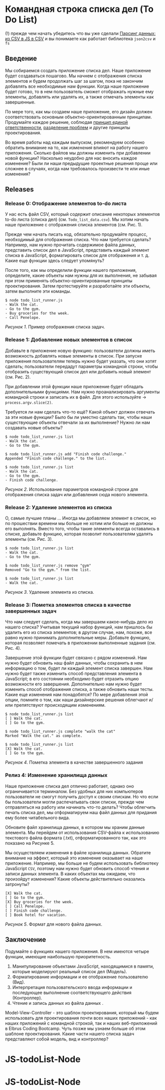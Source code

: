 # Командная строка списка дел (To Do List)

(!) прежде чем начать убедитесь что вы уже сделали [Парсинг данных: из CSV в JS в CSV](../../../parsing-data-1-csv-in-csv-out-challenge/) и вы понимаете как работает библиотека `json2csv` и `fs`

## Введение
Мы собираемся создать приложение списка дел. Наше приложение будет создаваться пошагово. Мы начнем с отображения списка элементов и будем продолжать шаг за шагом, пока не закончим добавлять все необходимые нам функции. Когда наше приложение будет готово, то в нем пользователь сможет отображать нужные ему элементы, добавлять или удалять их, а также отмечать элементы как завершенные.

По мере того, как мы создаем наше приложение, его дизайн должен соответствовать основным объектно-ориентированным принципам. Продумайте каждое решение, соблюдая [принцип единой ответственности][wikipedia srp], [разделение проблем][wikipedia soc] и другие принципы проектирования.

Во время работы над каждым выпуском, рекомендуем особенно обратить внимание на то, как *изменения* влияют на работу нашего приложения. Сколько файлов мы должны изменить при добавлении новой функции? Насколько неудобно для нас вносить каждое изменение? Были ли наши предыдущие проектные решения проще или сложнее в случаях, когда нам требовалось произвести те или иные изменения?


## Releases
### Release 0: Отображение элементов to-do листа
У нас есть файл CSV, который содержит описание некоторых элементов to-do листа (списка дел) (см. `Todo_list_data.csv`). Мы хотим начать наше приложение с отображения списка элементов (см. Рис. 1).

Прежде чем начать писать код, обязательно продумайте процесс, необходимый для отображения списка. Что нам требуется сделать? Например, нам нужно прочитать содержимое файла данных, представить список дел в JavaScript, представить каждый элемент списка в JavaScript, форматировать список для отображения и т. д. Какие еще функции здесь следует упомянуть?

После того, как мы определили функции нашего приложения, определите, какие объекты нам нужны для их выполнения, не забывая при этом применять объектно-ориентированные принципы проектирования. Затем протестируйте и разработайте эти объекты, затем выполните эти команды.

```
$ node todo_list_runner.js
- Walk the cat.
- Go to the gym.
- Buy groceries for the week.
- Call Penelope.
```
*Рисунок 1*. Пример отображения списка задач.



### Release 1: Добавление новых элементов в список
Добавьте в приложение новую функцию: пользователи должны иметь возможность добавлять новые элементы в список. При запуске приложения пользователям теперь нужно будет указать, что они хотят сделать; пользователи передадут параметры командной строки, чтобы отобразить существующий список дел или добавить новый элемент (см. Рис. 2).

При добавлении этой функции наше приложение будет обладать дополнительными функциями. Нам нужно проанализировать аргументы командной строки и записать их в файл. Для этого используйте -> `process.argv.slice(2)`.

Требуется ли нам сделать что-то ещё? Какой объект должен отвечать за эти новые функции? Было бы ли уместно сделать так, чтобы наши существующие объекты отвечали за их выполнение? Нужно ли нам создавать новые объекты?


```
$ node todo_list_runner.js list
- Walk the cat.
- Go to the gym.

$ node todo_list_runner.js add "Finish code challenge."
Appended "Finish code challenge." to the list.

$ node todo_list_runner.js list
- Walk the cat.
- Go to the gym.
- Finish code challenge.
```
*Рисунок 2*. Использование параметров командной строки для отображения списка задач или добавления сюда нового элемента.


### Release 2: Удаление элементов из списка
О, самые лучшие планы ... Иногда мы добавляем элемент в список, но по прошествии времени мы больше не хотим или больше не должны его выполнять. Вместо того, чтобы такие элементы всегда оставались в списке, добавьте функцию, которая позволит пользователям удалять элементы (см. Рис. 3).

```
$ node todo_list_runner.js list
- Walk the cat.
- Go to the gym.

$ node todo_list_runner.js remove "gym"
Removed "Go to the gym." from the list.

$ node todo_list_runner.js list
- Walk the cat.
```
*Рисунок 3*. Удаление элемента из списка.


### Release 3: Пометка элементов списка в качестве завершенных задач
Что нам следует сделать, когда мы завершаем какое-нибудь дело из нашего списка? Учитывая текущий набор функций, нам пришлось бы удалить его из списка элементов; в другом случае, нам, похоже, все равно нужно принимать дополнительные меры. Добавьте функцию, которая позволяет помечать в приложении выполненные задания (см. Рис. 4).

Завершение этой функции будет связано с рядом изменений. Нам нужно будет обновить наш файл данных, чтобы сохранить в нем информацию о том, будет ли каждый элемент списка завершен. Нам нужно будет  также изменить способ представления элемента в JavaScript; в его состоянии необходимо будет отразить опцию возможности его завершения. Дополнительно нам нужно будет изменить способ отображения списка, а также обновить наши тесты. Какие еще изменения нам понадобятся? По мере добавления этой опции, помните о том, как наши дизайнерские решения облегчают и/или препятствуют происходящим изменениям.

```
$ node todo_list_runner.js list
[ ] Walk the cat.
[ ] Go to the gym.

$ node todo_list_runner.js complete "walk the cat"
Marked "Walk the cat." as complete.

$ node todo_list_runner.js list
[X] Walk the cat.
[ ] Go to the gym.
```
*Рисунок 4*. Пометка элемента в качестве завершенного задания

### Релиз 4: Изменение хранилища данных
Наше приложение списка дел отлично работает, однако оно ограничивается терминалом. Без удобных для них компьютеров пользователи не смогут получить доступ к своим спискам. Но что если бы пользователи могли распечатывать свои списки, прежде чем отправляться на работу или начинать что-то делать? Чтобы облегчить печать списка дел, мы отформатируем наш файл данных для придания ему более читабельного вида.

Обновите файл хранилища данных, в котором мы храним данные элемента. Мы перейдем от использования CSV-файла к использованию текстового файла формата (.txt), отформатированного так, как это показано на Рисунке 5.

Мы осуществляем изменения в файле хранилища данных. Обратите внимание на эффект, который это изменение оказывает на наше приложение. Например, мы больше не будем использовать библиотеку JavaScript `CSV`, поэтому нам нужно будет обновить способ чтения и записи данных элемента. В каких объектах мы ожидаем, что произойдут изменения? Какие объекты действительно оказались затронуты?



```text
[X] Walk the cat.
[ ] Go to the gym.
[X] Buy groceries for the week.
[ ] Call Penelope.
[ ] Finish code challenge.
[ ] Book hotel for vacation.
```
*Рисунок 5*. Формат для нового файла данных.


## Заключение
Подумайте о функциях нашего приложения. В нем имеются четыре функции, имеющие наибольшую приоритетность.

1. Манипулирование объектами JavaScript, находящимися в памяти, которые моделируют реальный список дел (Модель).
2. Форматирование информации и ее отображение пользователю (Вид).
3. Интерпретация пользовательского ввода информации и последующее выполнение соответствующего действия (Контроллер).
4. Чтение и запись данных из файла данных .

Model-View-Controller - это шаблон проектирования, который мы будем использовать для проектирования почти всех наших приложений - как наших приложений с командной строкой, так и наших веб-приложений в Elbrus Coding Bootcamp. Чуть позже мы узнаем больше об этом шаблоне проектирования. Какие части нашего списка задач представляют собой модель, вид и контроллер?

[wikipedia soc]: http://en.wikipedia.org/wiki/Separation_of_concerns
[wikipedia srp]: http://en.wikipedia.org/wiki/Single_responsibility_principle
# JS-todoList-Node
# JS-todoList-Node
